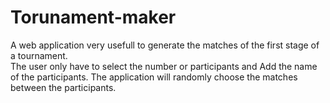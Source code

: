 # Torunament-maker
A web application very usefull to generate the matches of the first stage of a tournament.   
The user only have to select the number or participants and
Add the name of the participants. The application will randomly choose the matches between the participants.
